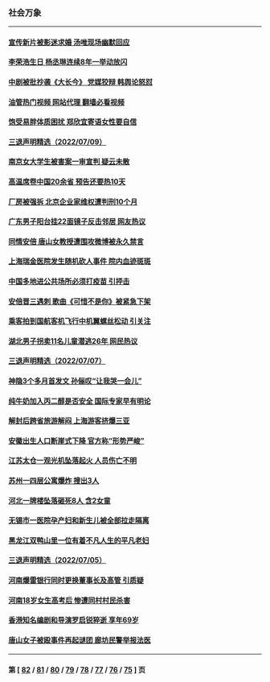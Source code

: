 ### 社会万象
---
#### [宣传新片被影迷求婚 汤唯现场幽默回应](../../pages/ncid282/n13777764.md?07111645) 
#### [李荣浩生日 杨丞琳连续8年一举动放闪](../../pages/ncid282/n13777935.md?07111645) 
#### [中剧被批抄袭《大长今》 党媒狡辩 韩舆论怒怼](../../pages/ncid282/n13777726.md?07111645) 
#### [油管热门视频 网站代理 翻墙必看视频](http://209.222.30.114:81/youtube.html?07111645)
#### [饱受易胖体质困扰 郑欣宜寄语女性要自信](../../pages/ncid282/n13777322.md?07111645) 
#### [三退声明精选（2022/07/09）](../../pages/ncid282/n13777441.md?07111645) 
#### [南京女大学生被害案一审宣判 疑云未散](../../pages/ncid282/n13775782.md?07111645) 
#### [高温席卷中国20余省 预告还要热10天](../../pages/ncid282/n13777059.md?07111645) 
#### [厂房被强拆 北京企业家维权遭判刑10个月](../../pages/ncid282/n13777080.md?07111645) 
#### [广东男子阳台挂22面镜子反击邻居 网友热议](../../pages/ncid282/n13777031.md?07111645) 
#### [同情安倍 唐山女教授遭围攻微博被永久禁言](../../pages/ncid282/n13776964.md?07111645) 
#### [上海瑞金医院发生随机砍人事件 院内血迹斑斑](../../pages/ncid282/n13776979.md?07111645) 
#### [中国多地进公共场所必须打疫苗 引抨击](../../pages/ncid282/n13776384.md?07111645) 
#### [安倍晋三遇刺 歌曲《可惜不是你》被紧急下架](../../pages/ncid282/n13776346.md?07111645) 
#### [乘客拍到国航客机飞行中机翼螺丝松动 引关注](../../pages/ncid282/n13776327.md?07111645) 
#### [湖北男子拐卖11名儿童潜逃26年 网民热议](../../pages/ncid282/n13776304.md?07111645) 
#### [三退声明精选（2022/07/07）](../../pages/ncid282/n13776162.md?07111645) 
#### [神隐3个多月首发文 孙俪叹“让我哭一会儿”](../../pages/ncid282/n13775210.md?07111645) 
#### [纯牛奶加入丙二醇是否安全 国际专家早有明论](../../pages/ncid282/n13774980.md?07111645) 
#### [解封后跨省旅游解闷 上海游客挤爆三亚](../../pages/ncid282/n13774985.md?07111645) 
#### [安徽出生人口断崖式下降 官方称“形势严峻”](../../pages/ncid282/n13775042.md?07111645) 
#### [江苏太仓一观光机坠落起火 人员伤亡不明](../../pages/ncid282/n13774807.md?07111645) 
#### [苏州一四层公寓爆炸 搜出3人](../../pages/ncid282/n13774770.md?07111645) 
#### [河北一牌楼坠落砸死8人 含2女童](../../pages/ncid282/n13774733.md?07111645) 
#### [无锡市一医院孕产妇和新生儿被全部拉走隔离](../../pages/ncid282/n13774701.md?07111645) 
#### [黑龙江双鸭山里一位有着不凡人生的平凡老妇](../../pages/ncid282/n13774224.md?07111645) 
#### [三退声明精选（2022/07/05）](../../pages/ncid282/n13774378.md?07111645) 
#### [河南爆雷银行同时更换董事长及高管 引质疑](../../pages/ncid282/n13773966.md?07111645) 
#### [河南18岁女生高考后 惨遭同村村民杀害](../../pages/ncid282/n13773887.md?07111645) 
#### [香港知名编剧和导演罗启锐猝逝 享年69岁](../../pages/ncid282/n13773515.md?07111645) 
#### [唐山女子被殴事件再起谜团 廊坊民警举报法医](../../pages/ncid282/n13773448.md?07111645) 

---
#### 第 [ [82](./82.md?07111645) / [81](./81.md?07111645) / [80](./80.md?07111645) / [79](./79.md?07111645) / [78](./78.md?07111645) / [77](./77.md?07111645) / [76](./76.md?07111645) / [75](./75.md?07111645) ] 页
